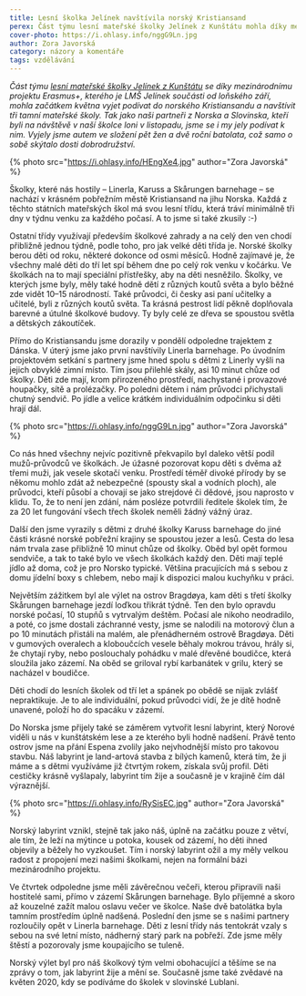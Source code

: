 ```yaml
---
title: Lesní školka Jelínek navštívila norský Kristiansand
perex: Část týmu lesní mateřské školky Jelínek z Kunštátu mohla díky mezinárodnímu projektu Erasmus+ začátkem května navštívit tři mateřské školy v norském Kristiansandu.
cover-photo: https://i.ohlasy.info/nggG9Ln.jpg
author: Zora Javorská
category: názory a komentáře
tags: vzdělávání
---
```


*Část týmu [lesní mateřské školky Jelínek z Kunštátu](http://www.lsjelinek.cz) se díky mezinárodnímu projektu Erasmus+, kterého je LMŠ Jelínek součásti od loňského září, mohla začátkem května vyjet podívat do norského Kristiansandu a navštívit tři tamní mateřské školy. Tak jako naši partneři z Norska a Slovinska, kteří byli na návštěvě v naší školce loni v listopadu, jsme se i my jely podívat k nim. Vyjely jsme autem ve složení pět žen a dvě roční batolata, což samo o sobě skýtalo dosti dobrodružství.*

{% photo src="https://i.ohlasy.info/HEngXe4.jpg" author="Zora Javorská" %}

Školky, které nás hostily – Linerla, Karuss a Skårungen barnehage – se nachází v krásném pobřežním městě Kristiansand na jihu Norska. Každá z těchto státních mateřských škol má svou lesní třídu, která tráví minimálně tři dny v týdnu venku za každého počasí. A to jsme si také zkusily :-)

Ostatní třídy využívají především školkové zahrady a na celý den ven chodí přibližně jednou týdně, podle toho, pro jak velké děti třída je. Norské školky berou děti od roku, některé dokonce od osmi měsíců. Hodně zajímavé je, že všechny malé děti do tří let spí během dne po celý rok venku v kočárku. Ve školkách na to mají speciální přístřešky, aby na děti nesněžilo. Školky, ve kterých jsme byly, měly také hodně dětí z různých koutů světa a bylo běžné zde vidět 10–15 národností. Také průvodci, či česky asi paní učitelky a učitelé, byli z různých koutů světa. Ta krásná pestrost lidí pěkně doplňovala barevné a útulné školkové budovy. Ty byly celé ze dřeva se spoustou světla a dětských zákoutíček.

Přímo do Kristiansandu jsme dorazily v pondělí odpoledne trajektem z Dánska. V úterý jsme jako první navštívily Linerla barnehage. Po úvodním projektovém setkání s partnery jsme hned spolu s dětmi z Linerly vyšli na jejich obvyklé zimní místo. Tím jsou přilehlé skály, asi 10 minut chůze od školky. Děti zde mají, krom přirozeného prostředí, nachystané i provazové houpačky, sítě a prolézačky. Po poledni dětem i nám průvodci přichystali chutný sendvič. Po jídle a velice krátkém individuálním odpočinku si děti hrají dál.

{% photo src="https://i.ohlasy.info/nggG9Ln.jpg" author="Zora Javorská" %}

Co nás hned všechny nejvíc pozitivně překvapilo byl daleko větší podíl mužů-průvodců ve školkách. Je úžasné pozorovat kopu děti s dvěma až třemi muži, jak vesele skotačí venku. Prostředí téměř divoké přírody by se někomu mohlo zdát až nebezpečné (spousty skal a vodních ploch), ale průvodci, kteří působí a chovají se jako strejdové či dědové, jsou naprosto v klidu. To, že to není jen zdání, nám posléze potvrdili ředitele školek tím, že za 20 let fungování všech třech školek neměli žádný vážný úraz.

Další den jsme vyrazily s dětmi z druhé školky Karuss barnehage do jiné části krásné norské pobřežní krajiny se spoustou jezer a lesů. Cesta do lesa nám trvala zase přibližně 10 minut chůze od školky. Oběd byl opět formou sendviče, a tak to také bylo ve všech školkách každý den. Děti mají teplé jídlo až doma, což je pro Norsko typické. Většina pracujících má s sebou z domu jídelní boxy s chlebem, nebo mají k dispozici malou kuchyňku v práci.

Největším zážitkem byl ale výlet na ostrov Bragdøya, kam děti s třetí školky Skårungen barnehage jezdí loďkou třikrát týdně. Ten den bylo opravdu norské počasí, 10 stupňů s vytrvalým deštěm. Počasí ale nikoho neodradilo, a poté, co jsme dostali záchranné vesty, jsme se nalodili na motorový člun a po 10 minutách přistáli na malém, ale přenádherném ostrově Bragdøya. Děti v gumových overalech a kloboučcích vesele běhaly mokrou trávou, hrály si, že chytají ryby, nebo poslouchaly pohádku v malé dřevěné boudičce, která sloužila jako zázemí. Na oběd se griloval rybí karbanátek v grilu, který se nacházel v boudičce. 

Děti chodí do lesních školek od tří let a spánek po obědě se nijak zvlášť nepraktikuje. Je to ale individuální, pokud průvodci vidí, že je dítě hodně unavené, položí ho do spacáku v zázemí.

Do Norska jsme přijely také se záměrem vytvořit lesní labyrint, který Norové viděli u nás v kunštátském lese a ze kterého byli hodně nadšení. Právě tento ostrov jsme na přání Espena zvolily jako nejvhodnější místo pro takovou stavbu. Náš labyrint je land-artová stavba z bílých kamenů, která tím, že ji máme a s dětmi využíváme již čtvrtým rokem, získala svůj profil. Děti cestičky krásně vyšlapaly, labyrint tím žije a současně je v krajině čím dál výraznější.

{% photo src="https://i.ohlasy.info/RySisEC.jpg" author="Zora Javorská" %}

Norský labyrint vznikl, stejně tak jako náš, úplně na začátku pouze z větví, ale tím, že leží na mýtince u potoka, kousek od zázemí, ho děti ihned objevily a běžely ho vyzkoušet. Tím i norský labyrint ožil a my měly velkou radost z propojení mezi našimi školkami, nejen na formální bázi mezinárodního projektu.

Ve čtvrtek odpoledne jsme měli závěrečnou večeři, kterou připravili naši hostitelé sami, přímo v zázemí Skårungen barnehage. Bylo příjemné a skoro až kouzelné zažít malou oslavu večer ve školce. Naše dvě batolátka byla tamním prostředím úplně nadšená. Poslední den jsme se s našimi partnery rozloučily opět v Linerla barnehage. Děti z lesní třídy nás tentokrát vzaly s sebou na své letní místo, nádherný starý park na pobřeží. Zde jsme měly štěstí a pozorovaly jsme koupajícího se tuleně.

Norský výlet byl pro náš školkový tým velmi obohacující a těšíme se na zprávy o tom, jak labyrint žije a mění se. Současně jsme také zvědavé na květen 2020, kdy se podíváme do školek v slovinské Lublani.
